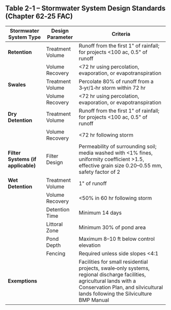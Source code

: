 ## Table 2-1 – Stormwater System Design Standards (Chapter 62‑25 FAC)

| Stormwater System Type | Design Parameter | Criteria |
|-----------------------|-----------------|---------|
| **Retention** | Treatment Volume | Runoff from the first 1" of rainfall; for projects <100 ac, 0.5" of runoff |
| | Volume Recovery | <72 hr using percolation, evaporation, or evapotranspiration |
| **Swales** | Treatment Volume | Percolate 80% of runoff from a 3‑yr/1‑hr storm within 72 hr |
| | Volume Recovery | <72 hr using percolation, evaporation, or evapotranspiration |
| **Dry Detention** | Treatment Volume | Runoff from the first 1" of rainfall; for projects <100 ac, 0.5" of runoff |
| | Volume Recovery | <72 hr following storm |
| **Filter Systems (if applicable)** | Filter Design | Permeability of surrounding soil; media washed with <1% fines, uniformity coefficient >1.5, effective grain size 0.20–0.55 mm, safety factor of 2 |
| **Wet Detention** | Treatment Volume | 1" of runoff |
| | Volume Recovery | <50% in 60 hr following storm |
| | Detention Time | Minimum 14 days |
| | Littoral Zone | Minimum 30% of pond area |
| | Pond Depth | Maximum 8–10 ft below control elevation |
| | Fencing | Required unless side slopes <4:1 |
| **Exemptions** | | Facilities for small residential projects, swale‑only systems, regional discharge facilities, agricultural lands with a Conservation Plan, and silvicultural lands following the Silviculture BMP Manual |
